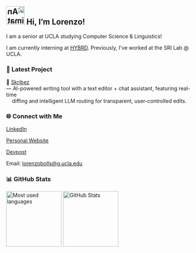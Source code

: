 <h2>
<img src="https://iam-weijie.github.io/wave/hand-emoji.svg" 
     alt="Animated Emoji" 
     width="50" height="50" 
     style="transform: scaleX(-1);">
  Hi, I’m Lorenzo!
</h2>


I am a senior at UCLA studying Computer Science & Linguistics! 

I am currently interning at [HYBRD](https://www.hybrd.app/). Previously, I've worked at the SRI Lab @ UCLA.

### 📂 Latest Project

🔹 [Skribez](https://skribez.com/) \
— AI-powered writing tool with a text editor + chat assistant, featuring real-time \
&nbsp;&nbsp;&nbsp;&nbsp;diffing and intelligent LLM routing for transparent, user-controlled edits.


### 🌐 Connect with Me

[LinkedIn](https://www.linkedin.com/in/lorenzobolls/)

[Personal Website](https://lorenzobolls.github.io/)

[Devpost](https://devpost.com/LorenzoBolls)

Email: lorenzobolls@g.ucla.edu

### 📊 GitHub Stats
<p align="left">
  <img src="https://github-readme-stats.vercel.app/api/top-langs/?username=lorenzobolls&layout=compact&theme=vue&hide=jupyter%20notebook" alt="Most used languages" height=150 />
  <img src="https://github-readme-stats.vercel.app/api?username=lorenzobolls&show_icons=true&count_private=true&theme=vue&hide_rank=true" alt="GitHub Stats" height=150 />
</p>

